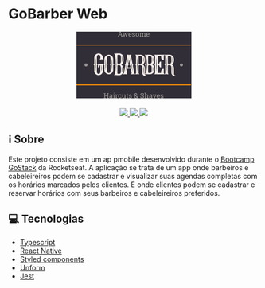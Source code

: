 # GoBarber Web

<div align="center">
  <img src=".github/logo.png">
</div>
</br>
<div align="center">
  <a href="https://www.typescriptlang.org/">
    <img src="https://img.shields.io/badge/made%20with-typescript-orange">
  </a>
  <a href="https://nodejs.org/">
    <img src="https://img.shields.io/badge/made%20with-react%20native-orange">
  </a>
  <a href="https://github.com/amandabezerra/gobarber-server/proffy/blob/master/LICENSE">
    <img src="https://img.shields.io/badge/license-MIT-orange">
  </a>
</div>

## ℹ️ Sobre

Este projeto consiste em um ap pmobile desenvolvido durante o [Bootcamp GoStack](https://pages.rocketseat.com.br/gostack) da Rocketseat. A aplicação se trata de um app onde barbeiros e cabeleireiros podem se cadastrar e visualizar suas agendas completas com os horários marcados pelos clientes. E onde clientes podem se cadastrar e reservar horários com seus barbeiros e cabeleireiros preferidos.

## 💻 Tecnologias

+ [Typescript](https://www.typescriptlang.org/)
+ [React Native](https://pt-br.reactjs.org/)
+ [Styled components](https://styled-components.com/)
+ [Unform](https://github.com/Rocketseat/unform)
+ [Jest](https://jestjs.io/)
